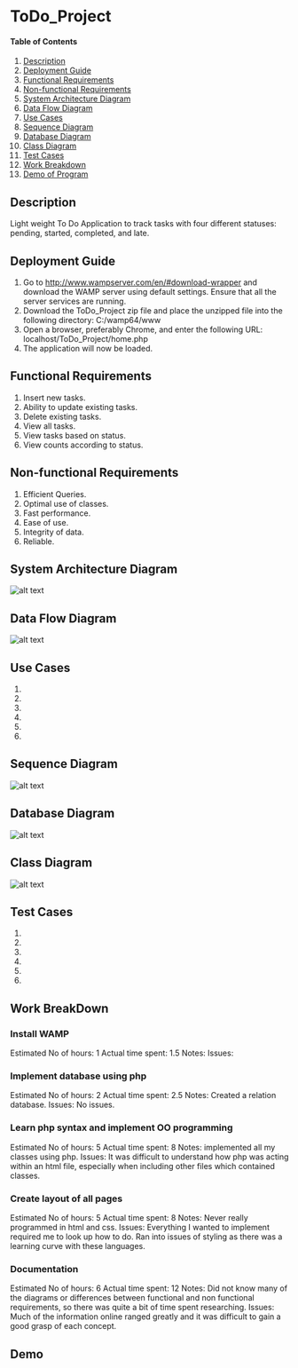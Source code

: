 # ToDo_Project

#### Table of Contents
1. [Description](#description)
2. [Deployment Guide](#deployment-guide)
3. [Functional Requirements](#functional-requirements)
4. [Non-functional Requirements](#non-functional-requirements)
5. [System Architecture Diagram](#system-architecture-diagram)
6. [Data Flow Diagram](#data-flow-diagram)
7. [Use Cases](#use-cases)
8. [Sequence Diagram](#sequence-diagram)
9. [Database Diagram](#database-diagram)
10. [Class Diagram](#class-diagram)
11. [Test Cases](#test-cases)
12. [Work Breakdown](#work-breakdown)
13. [Demo of Program](#demo)

## Description
Light weight To Do Application to track tasks with four different statuses: pending, started, completed, and late.

## Deployment Guide
1. Go to http://www.wampserver.com/en/#download-wrapper and download the WAMP server using default settings. Ensure that all the server services are running. 
2. Download the ToDo_Project zip file and place the unzipped file into the following directory: C:/wamp64/www
3. Open a browser, preferably Chrome, and enter the following URL: localhost/ToDo_Project/home.php
4. The application will now be loaded. 

## Functional Requirements
1. Insert new tasks. 
2. Ability to update existing tasks.
3. Delete existing tasks.
4. View all tasks.
5. View tasks based on status.
6. View counts according to status.

## Non-functional Requirements
1. Efficient Queries. 
2. Optimal use of classes.
3. Fast performance.
4. Ease of use.
5. Integrity of data.
6. Reliable.

## System Architecture Diagram
![alt text](diagrams/systemArchitectureDiagram.png)

## Data Flow Diagram
![alt text](diagrams/dataFlowDiagram.png)

## Use Cases
1. 
2. 
3. 
4. 
5. 
6. 

## Sequence Diagram
![alt text](diagrams/sequenceDiagram.png)

## Database Diagram
![alt text](diagrams/databaseDiagram.png)

## Class Diagram
![alt text](diagrams/classDiagram.png)

## Test Cases
1.
2.
3.
4.
5.
6.

## Work BreakDown

### Install WAMP
Estimated No of hours: 1
Actual time spent: 1.5
Notes:
Issues:

### Implement database using php
Estimated No of hours: 2
Actual time spent: 2.5
Notes: Created a relation database. 
Issues: No issues. 

### Learn php syntax and implement OO programming
Estimated No of hours: 5
Actual time spent: 8
Notes: implemented all my classes using php.
Issues: It was difficult to understand how php was acting within an html file, especially when including other files which contained classes. 

### Create layout of all pages
Estimated No of hours: 5
Actual time spent: 8
Notes: Never really programmed in html and css. 
Issues: Everything I wanted to implement required me to look up how to do. Ran into issues of styling as there was a learning curve with these languages. 

### Documentation
Estimated No of hours: 6
Actual time spent: 12
Notes: Did not know many of the diagrams or differences between functional and non functional requirements, so there was quite a bit of time spent researching. 
Issues: Much of the information online ranged greatly and it was difficult to gain a good grasp of each concept. 


## Demo

